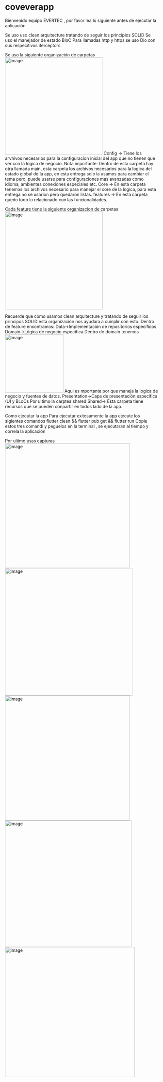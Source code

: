 # coveverapp

Bienvenido equipo EVERTEC , por favor lea lo siguiente antes de ejecutar la aplicación

Se uso uso clean arquitecture tratando de seguir los principios SOLID
Se uso el manejador de estado BloC
Para llamadas http y https se uso Dio con sus respecitivos iterceptors.

Se uso la siguiente organización de carpetas
<img width="321" alt="image" src="https://github.com/JohnatanBarrero/coveverapp/assets/20840714/610c224d-df3a-4d97-8956-0c4212a13496">
Config -> Tiene los arvhivos necesarios para la configuracion inicial del app que no tienen que ver con la logica de negocio.
Nota importante: Dentro de esta carpeta hay otra llamada main, esta carpeta los archivos necesarios para la logica del estado global de la app, en esta entrega solo la usamos para cambiar el tema pero, puede usarse para configuraciones mas avanzadas como idioma, ambientes conexiones especiales etc.
Core -> En esta carpeta tenemos los archivos necesario para manejar el core de la logica, para esta entrega no se usarion pero quedaron listas.
features -> En esta carpeta quedo todo lo relacionado con las funcionalidades.

Cada feature tiene la siguiente organizacion de carpetas 
<img width="322" alt="image" src="https://github.com/JohnatanBarrero/coveverapp/assets/20840714/a5ba6b9d-0b47-4a9d-99e7-509434aed3fd">

Recuerde que como usamos clean arquitecture y tratando de seguir los principos SOLID esta organización nos ayudara a cumplir con esto.
Dentro de feature encontramos:
Data->Implementación de repositorios específicos
Domain->Lógica de negocio especifica
Dentro de domain tenemos 
<img width="192" alt="image" src="https://github.com/JohnatanBarrero/coveverapp/assets/20840714/32ce453a-f2da-4593-a835-92e39b4d9e0d">
Aqui es mportante por que maneja la logica de negocio y fuentes de datos.
Presentation->Capa de presentación especifica (UI y BLoCs
Por ultimo la carptea shared
Shared-> Esta carpeta tiene recursos que se pueden conpartir en todos lado de la app.

Como ejecutar la app
Para ejecutar exitosamente la app ejecute los sigientes comandos
flutter clean && flutter pub get && flutter run
Copie estos tres comandi y peguelos en la terminal , se ejecutaran al tiempo y correla la aplicación

Por ultimo usas capturas
<img width="411" alt="image" src="https://github.com/JohnatanBarrero/coveverapp/assets/20840714/332d282f-698b-4507-bc0d-d22281e42bb7">
<img width="420" alt="image" src="https://github.com/JohnatanBarrero/coveverapp/assets/20840714/3e81b6b1-cd6e-4214-8348-0309309147c8">
<img width="411" alt="image" src="https://github.com/JohnatanBarrero/coveverapp/assets/20840714/852c3a7b-2f71-4698-af3c-8cca59c0a330">
<img width="417" alt="image" src="https://github.com/JohnatanBarrero/coveverapp/assets/20840714/d123dfce-c2f5-4525-a761-f7137e6c9571">
<img width="428" alt="image" src="https://github.com/JohnatanBarrero/coveverapp/assets/20840714/ed48c0c2-cb3a-4936-822b-1a6e85fe3c22">












